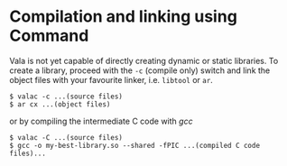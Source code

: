 # Compilation and linking using Command

Vala is not yet capable of directly creating dynamic or static libraries. To create a library, proceed with the `-c` (compile only) switch and link the object files with your favourite linker, i.e. `libtool` or `ar`. 

    $ valac -c ...(source files)
    $ ar cx ...(object files)


or by compiling the intermediate C code with *gcc* 

    $ valac -C ...(source files)
    $ gcc -o my-best-library.so --shared -fPIC ...(compiled C code files)...
